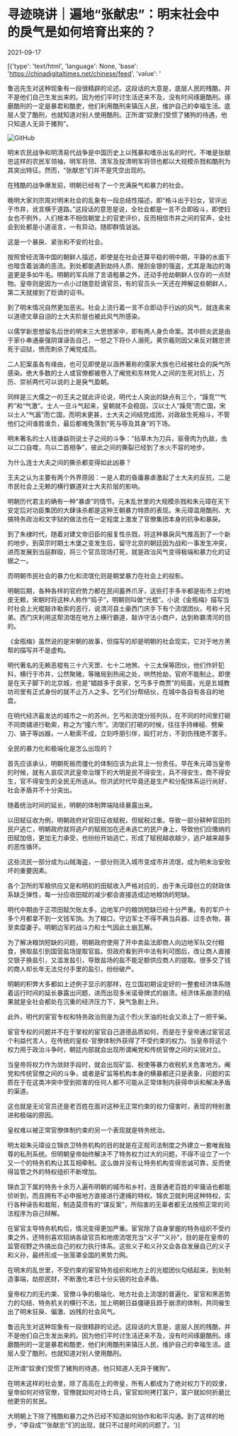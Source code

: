 # 寻迹晓讲｜遍地“张献忠”：明末社会中的戾气是如何培育出来的？

2021-09-17

[{'type': 'text/html', 'language': None, 'base': 'https://chinadigitaltimes.net/chinese/feed', 'value': '

鲁迅先生对这种现象有一段很精辟的论述。这段话的大意是，底层人民的残酷，并不是他们自己生发出来的。因为他们平时讨生活还来不及，没有时间琢磨酷刑。琢磨酷刑的一定是暴君和酷吏，他们利用酷刑来镇压人民，维护自己的幸福生活。底层人受了酷刑，也就知道对别人使用酷刑。正所谓“奴隶们受惯了猪狗的待遇，他只知道人无异于猪狗”。



![GitHub](https://chinadigitaltimes.net/chinese/files/2021/09/da.png)

明末农民战争和明清易代战争是中国历史上以残暴和嗜杀出名的时代，不唯是张献忠这样的农民军领袖，明军将领、清军及投清明军将领也都以大规模杀戮和酷刑为其突出特征。然而，“张献忠”们并不是凭空出现的。

在残酷的战争爆发前，明朝已经有了一个充满戾气和暴力的社会。

晚明大家刘宗周对明末社会的乱象有一段总结性描述，即“格斗出于妇女，官评出于市井，讹言横于道路。”这段话的意思是说，全社会都是一言不合即殴斗，即使妇女也不例外，人们根本不相信朝堂上的官吏评价，反而相信市井之间的官声，全社会到处都是小道谣言，一有异动，随即群情汹汹。

这是一个暴戾、紧张和不安的社会。

按照曾经流落中国的朝鲜人描述，即使是在社会还算平稳的明中期，平静的水面下也暗含着汹涌的恶流。到处都能遇到劫持人质、搜刮金银的强盗，尤其是海边的海盗更是多如牛毛。明朝的军兵除了言语粗暴之外，还动手抢劫朝鲜人仅存的一点财物。皇帝则是因为一点小过随意贬谪官员，有的官员头一天还在押解这些朝鲜人，第二天就接到了贬谪的诏书。

到了明末情况自然更加恶劣。社会上流行着一言不合即动手行凶的风气，就连素来以道德文章自诩的士大夫阶层也被此风气所感染。

以儒学新思想留名后世的明末三大思想家中，即有两人身负命案。其中顾炎武是由于家仆串通豪强阴谋诬告自己，一怒之下将仆人溺死。黄宗羲则因父亲反对魏忠贤死于诏狱，愤而刺杀了阉党成员。

二人犯案虽各有缘由，也可见即使是以涵养著称的儒家大族也已经被社会的戾气所感染。绝大多数的士人或官僚都被卷入了阉党和东林党人之间的生死对抗上，万历、崇祯两代可以说的上是戾气盈朝。

同样是三大儒之一的王夫之就此评论说，明代士人突出的缺点有三个，“躁竞”“气矜”和“气激”。士人一旦斗气起来，皇朝就不会稳固，汉以士人“躁竞”而亡国，宋以士人“气嚣”而亡国，而明末更甚，士大夫之间结党成团，对政敌生死相斗，不管他们之间谁胜谁负，最后都难免落到“死与辱及其身”的下场。

明末著名的士人钱谦益则说士子之间的斗争：“拈草木为刀兵，驱骨肉为仇敌，虫以二口自噬，鸟以二首相争”，彼此之间的撕裂已经到了水火不容的地步。

为什么连士大夫之间的撕杀都变得如此凶暴？

王夫之认为主要有两个外界原因：一是人君的昏庸暴虐激起了士大夫的反抗，二是市民社会上无赖的横行霸道对士大夫阶层的影响。

明朝历代君主的确有一种“暴虐”的情节。元末乱世里的大规模杀戮和朱元璋在天下安定后对功臣集团的大肆诛杀都是这种王朝暴力特质的表现。朱元璋滥用酷刑、大搞特务政治和文字狱的做法也在一定程度上激发了官僚集团本身的抗争和暴戾。

到了朱棣时代，随着对建文帝旧臣的报复性杀戮，将这种暴戾风气推高到了一个新的地步。到英宗时期土木堡之变发生后，留守北京的朝廷因为战和一事发生冲突，进而发展到当庭群殴，将三个官员现场打死，就是政治风气变得极端和暴力化的证据之一。

而明朝市民社会的暴力化和流氓化则是朝堂暴力在社会上的投影。

明朝后期，各种各样的官府势力都在民间蓄养爪牙，这些打手多半都是街市上的地皮无赖，宋朝时将这种人称作“捣子”，明朝则叫做“光棍”。小说《金瓶梅》描写当时社会上光棍敲诈勒索的恶行，说清河县土豪西门庆手下有个流氓团伙，号称十兄弟。西门庆利用这帮流氓在地方上横行霸道，敲诈守法小商户，达到称霸清河的目的。

《金瓶梅》虽然说的是宋朝的故事，但描写的却是明朝的社会现实，它对于地方黑帮的描写并不是虚构。

明代著名的无赖恶棍有三十六天罡、七十二地煞、十三太保等团伙，他们作奸犯科，横行于市井，公然聚赌，等赌局到热闹之处，哄然抢劫，官府不能制止。即使是在天子脚下的北京城，也是“娼妓多于良家，乞丐多于商贾”的局面，光是五城教坊司里有正式身份的就不止万人之多。乞丐们分帮结伙，在城中各自有各自的地盘。

在明代经济最发达的城市之一的苏州，乞丐和流氓分班列队，在不同的时间里打砸不同商铺进行勒索，称之为“撞六市”。流氓们打砸的时候，往往手持棒槌、劈柴刀、镐子等凶器，一人勒索不成，立刻呼朋引伴，殴打对方，不到伤残绝不罢手。

全民的暴力化和极端化是怎么出现的？

首先应该承认，明朝死板而僵化的体制应该为此背上一份责任。早在朱元璋当皇帝的时候，就有人哀叹洪武皇帝治理下的大明是民不得安生，兵不得安生，商不得安生，官不得安生的全民无所适从。但洪武时代毕竟还是生产和分配体系运行尚好，社会矛盾并不十分突出。

随着统治时间的延长，明朝的体制弊端陆续暴露出来。

以田赋征收为例，明朝政府对官田征收赋税，但赋税过重。导致一部分耕种官田的民户逃亡，明朝政府就将逃户的赋税加在还未逃亡的民户身上，导致他们应缴纳的田赋加倍，更加无力承受，也纷纷开始逃亡，形成了赋税越收越少，逃户越来越多的恶性循环。

这些流民一部分成为山贼海盗，一部分则流入城市变成市井流氓，成为明末治安败坏的重要因素。

各个卫所的军粮供应又是和明初的田赋收入严格对应的，由于朱元璋创立的财政体系缺乏弹性，每一分应收田赋的减少都会直接造成边地粮饷的短缺。

明代中期由于正项田赋欠账太多，边地军户的粮饷短缺已经十分严重。有的军户十多个月都拿不到一文钱军饷。为了糊口，守边军士不得不典当兵器、过冬衣物，甚至卖糜妻子。明朝边军的战斗力和士气因此土崩瓦解。

为了解决粮饷短缺的问题，明朝政府使用了开中卖盐法即商人向边地军队交付粮食，换取盐引到国营盐场提取官盐。但政府看到开中法有利可图后，改让商人直接交银子换盐引，又滥发盐引，导致盐场的盐不能足额供应商人的提取。很多交了钱的商人却长年无法兑付手里的盐引，纷纷破产。

明朝的积弊大多都如上述例子显示的那样，在立国初期设定好的一整套经济体系随着运行时间的延长暴露出问题，进而出现多米诺骨牌式的崩溃。经济体系崩溃的结果就是全社会都处在沉重的经济压力下，戾气急剧上升。

此外，明代的宦官专权和特务政治则是为这个烈火烹油的社会又添上了一把干柴。

宦官专权的问题并不在于掌权的宦官自己道德品质如何，而是在于皇帝通过宦官这个利益代言人，在传统的皇权-官僚体制外获得了不受约束的权力。当皇帝将这个权力用于政治斗争时，朝廷内部就会出现所谓阉党和传统官僚之间的尖锐对立。

当皇帝将权力作为敛财手段时，就会出现矿监、税使等暴力收税机关危害地方。阉党和传统官僚之间的斗争，或者是矿监等机构本身的横暴都还只是表象，问题的实质在于在这类冲突中受到损害的任何人都不可能从正常体制内获得申诉和解决矛盾的渠道。

这也就是无论官员还是老百姓在面对这种无正常约束的权力侵害时，表现的特别激进和极端的原因。

皇权难以被正常官僚体制约束的另一个表现就是特务统治。

明太祖朱元璋设立锦衣卫特务机构的目的就是在正规司法制度之外建立一套唯我独尊的私刑系统。但明朝皇帝始终解决不了特务权力过大的问题，不得不设立了一个又一个的特务机构让其互相牵制。这么做并没有让特务机构变得忠诚可靠，反而使得监管之外的特权组织不断增加。

锦衣卫下属的特务十余万人遍布明朝的城市和乡村，连普通老百姓的牢骚话也都能侦听到，而且拥有不必申报地方直接进行逮捕的特权。锦衣卫就利用这种特权，实行各种诬告和栽赃，制造莫须有的“谋反案”，所陷害的无辜者都无法按照正常的司法程序为自己辩解。

在宦官主导特务机构后，情况变得更加严重。宦官除了自身掌握的特务组织不受约束之外，还特别喜欢招纳各级官员和地痞流氓充当“义子”“义孙”，目的是在皇帝的监管视野之外搞出自己的权力执行体系。这些义子和义孙又会各自发展自己的义子和义孙，最终形成一张笼罩全国的黑势力网。

在明末的乱世里，不受约束的宦官特务组织和地方上的光棍团伙勾结起来，到处制造事端，劫掠民财，不断激化本已十分尖锐的社会矛盾。

皇帝权力的无约束、官僚斗争的极端化、地方社会上流氓的普遍化、宦官和黑恶势力的勾结、特务机关的横行不法，加上明朝日益僵硬且趋于崩溃的体制，共同催生出了明末狂戾、偏激、凶残的社会风气。

鲁迅先生对这种现象有一段很精辟的论述。这段话的大意是，底层人民的残酷，并不是他们自己生发出来的。因为他们平时讨生活还来不及，没有时间琢磨酷刑。琢磨酷刑的一定是暴君和酷吏，他们利用酷刑来镇压人民，维护自己的幸福生活。底层人受了酷刑，也就知道对别人使用酷刑。

正所谓“奴隶们受惯了猪狗的待遇，他只知道人无异于猪狗”。

在明末这样的社会里，除了高高在上的帝皇，所有人都成为了绝对权力下的奴隶，皇帝如何对待官僚，官僚就如何对待士兵，宦官如何拷打富户，富户就如何折磨比他更穷的贫民。

大明朝上下除了残酷和暴力之外已经不知道如何协作和和平沟通。到了这样的地步，“李自成”“张献忠”们的出现，就只不过是时间的问题了。'}]